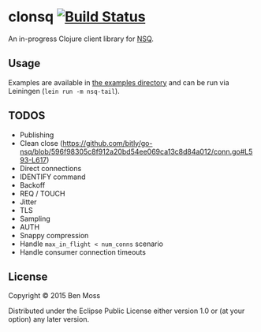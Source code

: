 # clonsq [![Build Status](https://travis-ci.org/benmoss/clonsq.svg?branch=master)](https://travis-ci.org/benmoss/clonsq)

An in-progress Clojure client library for [NSQ](http://nsq.io/).


## Usage

Examples are available in [the examples directory](/examples) and
can be run via Leiningen (`lein run -m nsq-tail`).

## TODOS

- Publishing
- Clean close (https://github.com/bitly/go-nsq/blob/596f98305c8f912a20bd54ee069ca13c8d84a012/conn.go#L593-L617)
- Direct connections
- IDENTIFY command
- Backoff
- REQ / TOUCH
- Jitter
- TLS
- Sampling
- AUTH
- Snappy compression
- Handle `max_in_flight < num_conns` scenario
- Handle consumer connection timeouts

## License

Copyright © 2015 Ben Moss

Distributed under the Eclipse Public License either version 1.0 or (at
your option) any later version.
